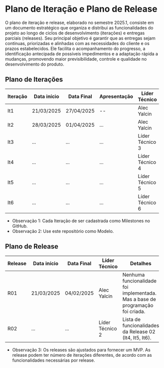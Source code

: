 # Plano de Iteração e Plano de Release

O plano de iteração e release, elaborado no semestre 2025.1, consiste em um documento estratégico que organiza e distribui as funcionalidades do projeto ao longo de ciclos de desenvolvimento (iterações) e entregas parciais (releases). Seu principal objetivo é garantir que as entregas sejam contínuas, priorizadas e alinhadas com as necessidades do cliente e os prazos estabelecidos. Ele facilita o acompanhamento do progresso, a identificação antecipada de possíveis impedimentos e a adaptação rápida a mudanças, promovendo maior previsibilidade, controle e qualidade no desenvolvimento do produto.

## Plano de Iterações

| Iteração | Data início | Data Final | Apresentação | Líder Técnico   | Detalhes                                        |
| -------- | ----------- | ---------- | ------------ | --------------- | ----------------------------------------------- |
| It1      | 21/03/2025  | 27/04/2025 | --           | Alec Yalcin     | [Iteração 01](iteracao-detalhes/iteracao_01.md) |
| It2      | 28/03/2025  | 01/04/2025 | ...          | Alec Yalcin     | [Iteração 02](iteracao-detalhes/iteracao_02.md) |
| It3      | ...         | ...        | ...          | Líder Técnico 3 | Link para a iteracao-detalhes/iteraoca_xx.md    |
| It4      | ...         | ...        | ...          | Líder Técnico 4 | Link para a iteracao-detalhes/iteraoca_xx.md    |
| It5      | ...         | ...        | ...          | Líder Técnico 5 | Link para a iteracao-detalhes/iteraoca_xx.md    |
| It6      | ...         | ...        | ...          | Líder Técnico 6 | Link para a iteracao-detalhes/iteraoca_xx.md    |

- Observação 1: Cada Iteração de ser cadastrada como Milestones no GitHub.
- Observação 2: Use este repositório como Modelo.

## Plano de Release

| Release | Data início | Data Final | Líder Técnico   | Detalhes                                                                       |
| ------- | ----------- | ---------- | --------------- | ------------------------------------------------------------------------------ |
| R01     | 21/03/2025  | 04/02/2025 | Alec Yalcin     | Nenhuma funcionalidade foi implementada. Mas a base de programação foi criada. |
| R02     | ...         | ...        | Líder Técnico 2 | Lista de funcionalidades da Release 02 (It4, It5, It6).                        |

- Observação 3: Os releases são ajustados para fornecer um MVP. As release podem ter número de iterações diferentes, de acordo com as funcionalidades necessárias por release.
